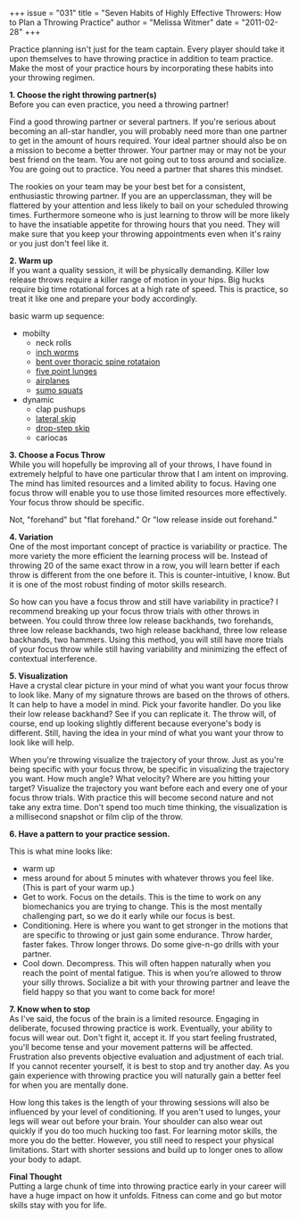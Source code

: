+++
issue = "031"
title = "Seven Habits of Highly Effective Throwers: How to Plan a Throwing Practice"
author = "Melissa Witmer"
date = "2011-02-28"
+++

Practice planning isn't just for the team captain. Every player should take it
upon themselves to have throwing practice in addition to team practice. Make
the most of your practice hours by incorporating these habits into your
throwing regimen.  
  
**1\. Choose the right throwing partner(s)**  
Before you can even practice, you need a throwing partner!  
  
Find a good throwing partner or several partners. If you're serious about
becoming an all-star handler, you will probably need more than one partner to
get in the amount of hours required. Your ideal partner should also be on a
mission to become a better thrower. Your partner may or may not be your best
friend on the team. You are not going out to toss around and socialize. You
are going out to practice. You need a partner that shares this mindset.  
  
The rookies on your team may be your best bet for a consistent, enthusiastic
throwing partner. If you are an upperclassman, they will be flattered by your
attention and less likely to bail on your scheduled throwing times.
Furthermore someone who is just learning to throw will be more likely to have
the insatiable appetite for throwing hours that you need. They will make sure
that you keep your throwing appointments even when it's rainy or you just
don't feel like it.  
  
**2\. Warm up**  
If you want a quality session, it will be physically demanding. Killer low
release throws require a killer range of motion in your hips. Big hucks
require big time rotational forces at a high rate of speed. This is practice,
so treat it like one and prepare your body accordingly.  
  
basic warm up sequence:

  * mobilty 
    * neck rolls
    * [inch worms](http://www.youtube.com/watch?v=yFJG4GW5JJk)
    * [bent over thoracic spine rotataion](http://www.youtube.com/watch?v=4Y0qV6H0mQw&NR=1)
    * [five point lunges](http://www.youtube.com/watch?v=gldbyfEtNnE)
    * [airplanes](http://www.coreperformance.com/knowledge/movements/inverted-hamstring-moving-forward.html)
    * [sumo squats](http://www.coreperformance.com/knowledge/movements/sumo-squat-to-stand-football.html)
  * dynamic 
    * clap pushups
    * [lateral skip](http://www.youtube.com/watch?v=2wCnap9MHzk)
    * [drop-step skip](http://www.coreperformance.com/knowledge/movements/dropstep-skip.html)
    * cariocas

  
  
**3\. Choose a Focus Throw**  
While you will hopefully be improving all of your throws, I have found in
extremely helpful to have one particular throw that I am intent on improving.
The mind has limited resources and a limited ability to focus. Having one
focus throw will enable you to use those limited resources more effectively.
Your focus throw should be specific.  
  
Not, "forehand" but "flat forehand." Or "low release inside out forehand."  
  
**4\. Variation**  
One of the most important concept of practice is variability or practice. The
more variety the more efficient the learning process will be. Instead of
throwing 20 of the same exact throw in a row, you will learn better if each
throw is different from the one before it. This is counter-intuitive, I know.
But it is one of the most robust finding of motor skills research.  
  
So how can you have a focus throw and still have variability in practice? I
recommend breaking up your focus throw trials with other throws in between.
You could throw three low release backhands, two forehands, three low release
backhands, two high release backhand, three low release backhands, two
hammers. Using this method, you will still have more trials of your focus
throw while still having variability and minimizing the effect of contextual
interference.  
  
**5\. Visualization**  
Have a crystal clear picture in your mind of what you want your focus throw to
look like. Many of my signature throws are based on the throws of others. It
can help to have a model in mind. Pick your favorite handler. Do you like
their low release backhand? See if you can replicate it. The throw will, of
course, end up looking slightly different because everyone's body is
different. Still, having the idea in your mind of what you want your throw to
look like will help.  
  
When you're throwing visualize the trajectory of your throw. Just as you're
being specific with your focus throw, be specific in visualizing the
trajectory you want. How much angle? What velocity? Where are you hitting your
target? Visualize the trajectory you want before each and every one of your
focus throw trials. With practice this will become second nature and not take
any extra time. Don't spend too much time thinking, the visualization is a
millisecond snapshot or film clip of the throw.  
  
**6\. Have a pattern to your practice session.**  
  
  
This is what mine looks like:

  * warm up
  * mess around for about 5 minutes with whatever throws you feel like. (This is part of your warm up.)
  * Get to work. Focus on the details. This is the time to work on any biomechanics you are trying to change. This is the most mentally challenging part, so we do it early while our focus is best.
  * Conditioning. Here is where you want to get stronger in the motions that are specific to throwing or just gain some endurance. Throw harder, faster fakes. Throw longer throws. Do some give-n-go drills with your partner.
  * Cool down. Decompress. This will often happen naturally when you reach the point of mental fatigue. This is when you’re allowed to throw your silly throws. Socialize a bit with your throwing partner and leave the field happy so that you want to come back for more!

  
  
**7\. Know when to stop**  
As I've said, the focus of the brain is a limited resource. Engaging in
deliberate, focused throwing practice is work. Eventually, your ability to
focus will wear out. Don't fight it, accept it. If you start feeling
frustrated, you'll become tense and your movement patterns will be affected.
Frustration also prevents objective evaluation and adjustment of each trial.
If you cannot recenter yourself, it is best to stop and try another day. As
you gain experience with throwing practice you will naturally gain a better
feel for when you are mentally done.  
  
How long this takes is the length of your throwing sessions will also be
influenced by your level of conditioning. If you aren't used to lunges, your
legs will wear out before your brain. Your shoulder can also wear out quickly
if you do too much hucking too fast. For learning motor skills, the more you
do the better. However, you still need to respect your physical limitations.
Start with shorter sessions and build up to longer ones to allow your body to
adapt.  
  
**Final Thought**  
Putting a large chunk of time into throwing practice early in your career will
have a huge impact on how it unfolds. Fitness can come and go but motor skills
stay with you for life.
